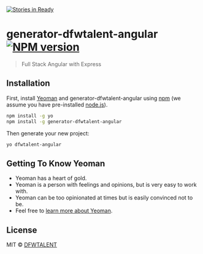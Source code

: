 [![Stories in Ready](https://badge.waffle.io/dfwtalent/generator-dfwtalent-angular.png?label=ready&title=Ready)](https://waffle.io/dfwtalent/generator-dfwtalent-angular)
# generator-dfwtalent-angular [![NPM version][npm-image]][npm-url]
> Full Stack Angular with Express

## Installation

First, install [Yeoman](http://yeoman.io) and generator-dfwtalent-angular using [npm](https://www.npmjs.com/) (we assume you have pre-installed [node.js](https://nodejs.org/)).

```bash
npm install -g yo
npm install -g generator-dfwtalent-angular
```

Then generate your new project:

```bash
yo dfwtalent-angular
```

## Getting To Know Yeoman

 * Yeoman has a heart of gold.
 * Yeoman is a person with feelings and opinions, but is very easy to work with.
 * Yeoman can be too opinionated at times but is easily convinced not to be.
 * Feel free to [learn more about Yeoman](http://yeoman.io/).

## License

MIT © [DFWTALENT]()


[npm-image]: https://badge.fury.io/js/generator-dfwtalent-angular.svg
[npm-url]: https://npmjs.org/package/generator-dfwtalent-angular

